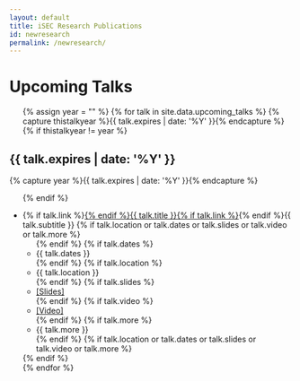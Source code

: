 ```yaml
---
layout: default
title: iSEC Research Publications
id: newresearch
permalink: /newresearch/
---
```


<h1>Upcoming Talks</h1>
<ul>

{% assign year = "" %}
{% for talk in site.data.upcoming_talks %}
	{% capture thistalkyear %}{{ talk.expires | date: '%Y' }}{% endcapture %}
	{% if thistalkyear != year %}
	</ul>
	<h2>{{ talk.expires | date: '%Y' }}</h2>
	{% capture year %}{{ talk.expires | date: '%Y' }}{% endcapture %}
	<ul>
	{% endif %}
  <li>{% if talk.link %}<a href="{{ talk.link }}">{% endif %}{{ talk.title }}{% if talk.link %}</a>{% endif %}{{ talk.subtitle }}
  {% if talk.location or talk.dates or talk.slides or talk.video or talk.more %}<ul>{% endif %}
  {% if talk.dates %}<li>{{ talk.dates }}</li>{% endif %}
  {% if talk.location %}<li>{{ talk.location }}</li>{% endif %}
  {% if talk.slides %}<li><a href="{{ talk.slides }}">[Slides]</a></li>{% endif %}
  {% if talk.video %}<li><a href="{{ talk.video }}">[Video]</a></li>{% endif %}
  {% if talk.more %}<li>{{ talk.more }}</li>{% endif %}
  {% if talk.location or talk.dates or talk.slides or talk.video or talk.more %}</ul>{% endif %}
  </li>
{% endfor %}
</ul>
